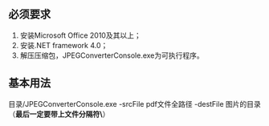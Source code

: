 ## 必须要求
1. 安装Microsoft Office 2010及其以上；
2. 安装.NET framework 4.0；
3. 解压压缩包，JPEGConverterConsole.exe为可执行程序。

## 基本用法
目录/JPEGConverterConsole.exe -srcFile pdf文件全路径 -destFile 图片的目录（**最后一定要带上文件分隔符\\**）